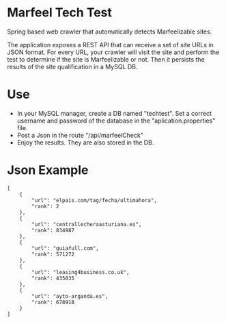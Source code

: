 # Marfeel Tech Test
Spring based web crawler that automatically detects Marfeelizable sites.

The application exposes a REST API that can receive a set of site URLs in JSON
format. For every URL, your crawler will visit the site and perform the test to determine if the site is Marfeelizable or not. Then it  persists the results of the site qualification in a MySQL DB.

# Use
- In your MySQL manager, create a DB named "techtest". Set a correct username and password of the database in the "aplication.properties" file.
- Post a Json in the route "/api/marfeelCheck"
- Enjoy the results. They are also stored in the DB.

# Json Example
```
[
    {
        "url": "elpais.com/tag/fecha/ultimahora",
        "rank": 2
    },
    {
        "url": "centrallecheraasturiana.es",
        "rank": 834987
    },
    {
        "url": "guiafull.com",
        "rank": 571272
    },
    {
        "url": "leasing4business.co.uk",
        "rank": 435035
    },
    {
        "url": "ayto-arganda.es",
        "rank": 678918
    }
] 
```